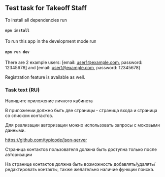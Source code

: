 ## Test task for Takeoff Staff

To install all dependencies run

#### `npm install`

To run this app in the development mode run

#### `npm run dev`

There are 2 example users: [email: user1@example.com, password: 12345678] and [email: user1@example.com, password: 12345678]

Registration feature is available as well.

### Task text (RU)

Напишите приложение личного кабинета

В приложении должно быть две страницы - страница входа и страница со списком контактов.

Для реализации авторизации можно использовать запросы с моковыми данными.

https://github.com/typicode/json-server

Страница контактов пользователя должна быть доступна только после авторизации

На странице контактов должна быть возможность добавлять/удалять/редактировать контакты, также желательно наличие функции поиска.
